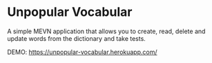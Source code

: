 # Unpopular Vocabular

A simple MEVN application that allows you to create, read, delete and update words from the dictionary and take tests.  

DEMO: https://unpopular-vocabular.herokuapp.com/
